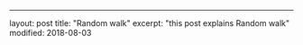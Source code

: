 ---
layout: post
title: "Random walk"
excerpt: "this post explains Random walk"
modified: 2018-08-03
